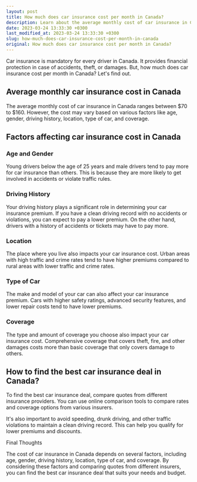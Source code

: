 ```yaml
---
layout: post
title: How much does car insurance cost per month in Canada?
description: Learn about the average monthly cost of car insurance in Canada and factors affecting it to make informed decisions while buying car insurance.
date: 2023-03-24 13:33:30 +0300
last_modified_at: 2023-03-24 13:33:30 +0300
slug: how-much-does-car-insurance-cost-per-month-in-canada
original: How much does car insurance cost per month in Canada?
---
```

Car insurance is mandatory for every driver in Canada. It provides financial protection in case of accidents, theft, or damages. But, how much does car insurance cost per month in Canada? Let's find out.

## Average monthly car insurance cost in Canada

The average monthly cost of car insurance in Canada ranges between $70 to $160. However, the cost may vary based on various factors like age, gender, driving history, location, type of car, and coverage.

## Factors affecting car insurance cost in Canada

### Age and Gender

Young drivers below the age of 25 years and male drivers tend to pay more for car insurance than others. This is because they are more likely to get involved in accidents or violate traffic rules.

### Driving History

Your driving history plays a significant role in determining your car insurance premium. If you have a clean driving record with no accidents or violations, you can expect to pay a lower premium. On the other hand, drivers with a history of accidents or tickets may have to pay more.

### Location

The place where you live also impacts your car insurance cost. Urban areas with high traffic and crime rates tend to have higher premiums compared to rural areas with lower traffic and crime rates.

### Type of Car

The make and model of your car can also affect your car insurance premium. Cars with higher safety ratings, advanced security features, and lower repair costs tend to have lower premiums.

### Coverage

The type and amount of coverage you choose also impact your car insurance cost. Comprehensive coverage that covers theft, fire, and other damages costs more than basic coverage that only covers damage to others.

## How to find the best car insurance deal in Canada?

To find the best car insurance deal, compare quotes from different insurance providers. You can use online comparison tools to compare rates and coverage options from various insurers.

It's also important to avoid speeding, drunk driving, and other traffic violations to maintain a clean driving record. This can help you qualify for lower premiums and discounts.

Final Thoughts

The cost of car insurance in Canada depends on several factors, including age, gender, driving history, location, type of car, and coverage. By considering these factors and comparing quotes from different insurers, you can find the best car insurance deal that suits your needs and budget.